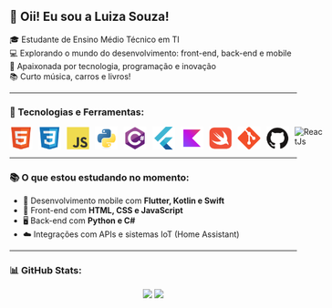## 👋 Oii! Eu sou a Luiza Souza!

🎓 Estudante de Ensino Médio Técnico em TI  
💻 Explorando o mundo do desenvolvimento: front-end, back-end e mobile  
🚀 Apaixonada por tecnologia, programação e inovação  
📚 Curto música, carros e livros!  

---

### 🚀 Tecnologias e Ferramentas:
<div style="display: flex; gap: 10px;">
  <img src="https://raw.githubusercontent.com/devicons/devicon/master/icons/html5/html5-original.svg" height="40" width="50" alt="HTML">
  <img src="https://raw.githubusercontent.com/devicons/devicon/master/icons/css3/css3-original.svg" height="40" width="50" alt="CSS">
  <img src="https://raw.githubusercontent.com/devicons/devicon/master/icons/javascript/javascript-original.svg" height="40" width="50" alt="JavaScript">
  <img src="https://raw.githubusercontent.com/devicons/devicon/master/icons/python/python-original.svg" height="40" width="50" alt="Python">
  <img src="https://raw.githubusercontent.com/devicons/devicon/master/icons/csharp/csharp-original.svg" height="40" width="50" alt="C#">
  <img src="https://raw.githubusercontent.com/devicons/devicon/master/icons/flutter/flutter-original.svg" height="40" width="50" alt="Flutter">
  <img src="https://raw.githubusercontent.com/devicons/devicon/master/icons/kotlin/kotlin-original.svg" height="40" width="50" alt="Kotlin">
  <img src="https://raw.githubusercontent.com/devicons/devicon/master/icons/swift/swift-original.svg" height="40" width="50" alt="Swift">
  <img src="https://raw.githubusercontent.com/devicons/devicon/master/icons/git/git-original.svg" height="40" width="50" alt="Git">
  <img src="https://raw.githubusercontent.com/devicons/devicon/master/icons/github/github-original.svg" height="40" width="50" alt="GitHub">
  <img src="https://raw.githubusercontent.com/devicons/devicon/master/icons/reactjs/reactjs-original.svg" height="40" width="50" alt="ReactJs">
</div>

---

### 📚 O que estou estudando no momento:
- 📱 Desenvolvimento mobile com **Flutter, Kotlin e Swift**
- 🎨 Front-end com **HTML, CSS e JavaScript**
- 🖥️ Back-end com **Python e C#**
- ☁️ Integrações com APIs e sistemas IoT (Home Assistant)

---

### 📊 GitHub Stats:
<div align="center">
  <a href="https://github.com/lu-iza18"></a>
  <img height="180em" src="https://github-readme-stats.vercel.app/api?username=lu-iza18&show_icons+true&theme=dracula&include_all_commits+true&count_private=true">
  <img height="160em" src="https://github-readme-stats.vercel.app/api/top-langs/?username=lu-iza18&layout=compact&langs_count16&theme=dracula"/>
</div>
